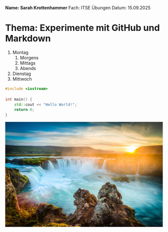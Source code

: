 **Name: Sarah Krottenhammer**
Fach: ITSE Übungen
Datum: 15.09.2025
# Thema: Experimente mit GitHub und Markdown

1. Montag
    1. Morgens
    2. Mittags
    3. Abends
3. Dienstag
4. Mittwoch


```cpp
#include <iostream>

int main() {
    std::cout << "Hello World!";
    return 0;
}
```
![](img/wasserfall-godafoss-sonnenuntergang.jpeg)
